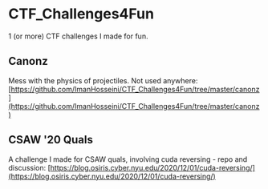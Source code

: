 # CTF_Challenges4Fun
1 (or more) CTF challenges I made for fun.

## Canonz 
Mess with the physics of projectiles. Not used anywhere: [https://github.com/ImanHosseini/CTF_Challenges4Fun/tree/master/canonz](https://github.com/ImanHosseini/CTF_Challenges4Fun/tree/master/canonz)

## CSAW '20 Quals
A challenge I made for CSAW quals, involving cuda reversing - repo and discussion: [https://blog.osiris.cyber.nyu.edu/2020/12/01/cuda-reversing/](https://blog.osiris.cyber.nyu.edu/2020/12/01/cuda-reversing/) 
